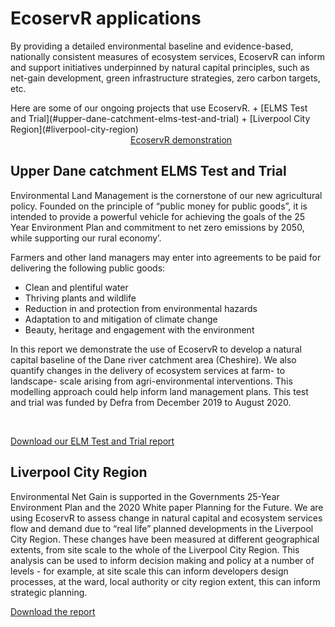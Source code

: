# EcoservR applications

By providing a detailed environmental baseline and evidence-based, nationally consistent measures of ecosystem services, EcoservR can inform and support initiatives underpinned by natural capital principles, such as net-gain development, green infrastructure strategies, zero carbon targets, etc.

<div markdown="1">
 <div style="float:left; max-width=20vw;" markdown="1">
Here are some of our ongoing projects that use EcoservR.
+ [ELMS Test and Trial](#upper-dane-catchment-elms-test-and-trial)
+ [Liverpool City Region](#liverpool-city-region)


</div>

<div style="float:left; margin-left:20vw;">
<a class="linkbutton" id="boldbutton" href="{{ site.github.url }}/interventions"> EcoservR demonstration </a>
   
</div>

</div>

<br style="clear:both" />

<div display="block" class="row-full-img-right" id="elms" markdown="1">
   <div class="main-content-right" markdown="1">

## Upper Dane catchment ELMS Test and Trial

Environmental Land Management is the cornerstone of our new agricultural policy. Founded on the principle of “public money for public goods”, it is intended to provide a powerful vehicle for achieving the goals of the 25 Year Environment Plan and commitment to net zero emissions by 2050, while supporting our rural economy’.  

Farmers and other land managers may enter into agreements to be paid for delivering the following public goods:  
+ Clean and plentiful water                                              
+ Thriving plants and wildlife 
+ Reduction in and protection from environmental hazards 
+ Adaptation to and mitigation of climate change 
+ Beauty, heritage and engagement with the environment  

In this report we demonstrate the use of EcoservR to develop a natural capital baseline of the Dane river catchment area (Cheshire). We also quantify changes in the delivery of ecosystem services at farm- to landscape- scale arising from agri-environmental interventions. This modelling approach could help inform land management plans. This test and trial was funded by Defra from December 2019 to August 2020.


<br>

<a class = "downloadbutton" href="{{ site.github.url }}/files/LJMU_TT_ELMS_Jan2021.pdf" download = "download" align="center">Download our ELM Test and Trial report </a>

</div>
</div>

<div display="block" class="row-full-img-left" id="lcr" markdown="1">
   <div class="main-content-left" markdown="1">

## Liverpool City Region

Environmental Net Gain is supported in the Governments 25-Year Environment Plan and the 2020 White paper Planning for the Future. We are using EcoservR to assess change in natural capital and ecosystem services flow and demand due to “real life” planned developments in the Liverpool City Region. These changes have been measured at different geographical extents, from site scale to the whole of the Liverpool City Region. This analysis can be used to inform decision making and policy at a number of levels - for example, at site scale this can inform developers design processes, at the ward, local authority or city region extent, this can inform strategic planning.

<a class = "downloadbutton" href="{{ site.github.url }}/files/Liverpool_EcoservR_Report_FINAL.pdf" download = "download" align="center">Download the report</a>

</div>
</div>
